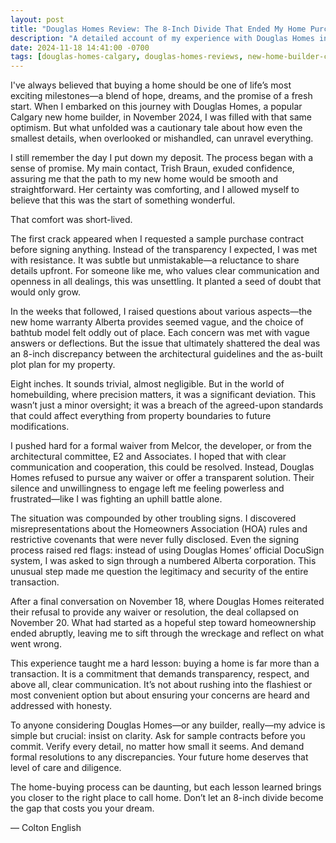 ```yaml
---
layout: post
title: "Douglas Homes Review: The 8-Inch Divide That Ended My Home Purchase"
description: "A detailed account of my experience with Douglas Homes in Calgary, focusing on a plot plan dispute that led to the cancellation of my contract. A must-read for anyone considering building with Douglas Homes."
date: 2024-11-18 14:41:00 -0700
tags: [douglas-homes-calgary, douglas-homes-reviews, new-home-builder-calgary, home-builder-complaints, new-home-warranty-alberta, plot-plan-dispute]
---
```


I've always believed that buying a home should be one of life’s most exciting milestones—a blend of hope, dreams, and the promise of a fresh start. When I embarked on this journey with Douglas Homes, a popular Calgary new home builder, in November 2024, I was filled with that same optimism. But what unfolded was a cautionary tale about how even the smallest details, when overlooked or mishandled, can unravel everything.

I still remember the day I put down my deposit. The process began with a sense of promise. My main contact, Trish Braun, exuded confidence, assuring me that the path to my new home would be smooth and straightforward. Her certainty was comforting, and I allowed myself to believe that this was the start of something wonderful.

That comfort was short-lived.

The first crack appeared when I requested a sample purchase contract before signing anything. Instead of the transparency I expected, I was met with resistance. It was subtle but unmistakable—a reluctance to share details upfront. For someone like me, who values clear communication and openness in all dealings, this was unsettling. It planted a seed of doubt that would only grow.

In the weeks that followed, I raised questions about various aspects—the new home warranty Alberta provides seemed vague, and the choice of bathtub model felt oddly out of place. Each concern was met with vague answers or deflections. But the issue that ultimately shattered the deal was an 8-inch discrepancy between the architectural guidelines and the as-built plot plan for my property.

Eight inches. It sounds trivial, almost negligible. But in the world of homebuilding, where precision matters, it was a significant deviation. This wasn’t just a minor oversight; it was a breach of the agreed-upon standards that could affect everything from property boundaries to future modifications.

I pushed hard for a formal waiver from Melcor, the developer, or from the architectural committee, E2 and Associates. I hoped that with clear communication and cooperation, this could be resolved. Instead, Douglas Homes refused to pursue any waiver or offer a transparent solution. Their silence and unwillingness to engage left me feeling powerless and frustrated—like I was fighting an uphill battle alone.

The situation was compounded by other troubling signs. I discovered misrepresentations about the Homeowners Association (HOA) rules and restrictive covenants that were never fully disclosed. Even the signing process raised red flags: instead of using Douglas Homes’ official DocuSign system, I was asked to sign through a numbered Alberta corporation. This unusual step made me question the legitimacy and security of the entire transaction.

After a final conversation on November 18, where Douglas Homes reiterated their refusal to provide any waiver or resolution, the deal collapsed on November 20. What had started as a hopeful step toward homeownership ended abruptly, leaving me to sift through the wreckage and reflect on what went wrong.

This experience taught me a hard lesson: buying a home is far more than a transaction. It is a commitment that demands transparency, respect, and above all, clear communication. It’s not about rushing into the flashiest or most convenient option but about ensuring your concerns are heard and addressed with honesty.

To anyone considering Douglas Homes—or any builder, really—my advice is simple but crucial: insist on clarity. Ask for sample contracts before you commit. Verify every detail, no matter how small it seems. And demand formal resolutions to any discrepancies. Your future home deserves that level of care and diligence.

The home-buying process can be daunting, but each lesson learned brings you closer to the right place to call home. Don’t let an 8-inch divide become the gap that costs you your dream.

— Colton English
